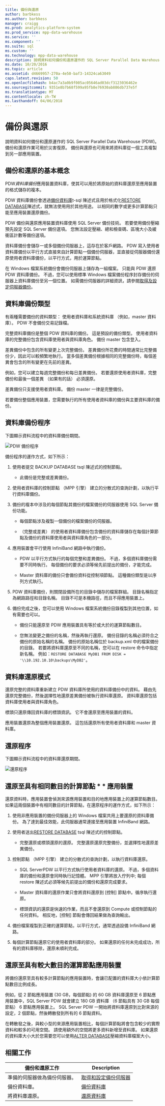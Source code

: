 ```yaml
---
title: 備份與還原
author: barbkess
ms.author: barbkess
manager: craigg
ms.prod: analytics-platform-system
ms.prod_service: mpp-data-warehouse
ms.service: ''
ms.component: ''
ms.suite: sql
ms.custom: ''
ms.technology: mpp-data-warehouse
description: 說明資料如何備份和還原運作的 SQL Server Parallel Data Warehouse (PDW)。
ms.date: 10/20/2016
ms.topic: article
ms.assetid: d4669957-270a-4e50-baf3-14324ca63049
caps.latest.revision: 50
ms.openlocfilehash: b4ac7a3a0b9f005ac05646ad03dcf3123036462e
ms.sourcegitcommit: 9351e8b7b68f599a95fb8e76930ab886db737e5f
ms.translationtype: MT
ms.contentlocale: zh-TW
ms.lasthandoff: 04/06/2018
---
```

# <a name="backup-and-restore"></a>備份與還原
說明資料如何備份和還原運作的 SQL Server Parallel Data Warehouse (PDW)。 備份和還原作業可用於災害復原。 備份與還原也可用來將資料庫從一個工具複製到另一部應用裝置。  
    
## <a name="BackupRestoreBasics"></a>備份和還原的基本概念  
PDW*資料庫備份*應用裝置資料庫，使其可以用於將原始的資料庫還原至應用裝置的格式儲存的複本。  
  
PDW 資料庫備份會透過[備份資料庫](../t-sql/statements/backup-database-parallel-data-warehouse.md)t-sql 陳述式且用於格式化[RESTORE DATABASE](../t-sql/statements/restore-database-parallel-data-warehouse.md)陳述式，就無法使用用於其他用途。 以相同的數字或更多計算節點只能至應用裝置還原備份。  
  
<!-- MISSING LINKS

The [master database](master-database.md) is a SMP SQL Server database. It is backed up with the BACKUP DATABASE statement. To restore master, use the [Restore the Master Database](configuration-manager-restore-master-database.md) page of the Configuration Manager tool.  

-->
  
PDW 備份與還原應用裝置資料庫使用 SQL Server 備份技術。 若要使用備份壓縮預先設定 SQL Server 備份選項。 您無法設定壓縮、總和檢查碼、區塊大小及緩衝區計數等備份選項。  
  
資料庫備份會儲存一或多個備份伺服器上，這存在於客戶網路。  PDW 寫入使用者資料庫備份以平行方式直接來自計算節點一個備份伺服器，並直接從伺服器備份還原使用者資料庫備份，以平行方式，用於運算節點。  
  
在 Windows 檔案系統備份會備份伺服器上儲存為一組檔案。 只能與 PDW 還原 PDW 資料庫備份。 不過，您可以使用標準 Windows 檔案備份程序封存備份的伺服器上資料庫備份至另一個位置。 如需備份伺服器的詳細資訊，請參閱[取得及設定伺服器備份](acquire-and-configure-backup-server.md)。  
  
## <a name="BackupTypes"></a>資料庫備份類型  
有兩種需要備份的資料類型： 使用者資料庫和系統資料庫 （例如，master 資料庫）。 PDW 不會備份交易記錄檔。  
  
完整資料庫備份是整個 PDW 資料庫的備份。 這是預設的備份類型。 使用者資料庫的完整備份包含資料庫使用者與資料庫角色。 備份 master 包含登入。  
  
差異備份中包含的所有變更上次完整備份。 差異備份所花費的時間通常比完整備份少，因此可以較頻繁地執行。 當多個差異備份根據相同的完整備份時，每個差異會包含的所有變更在先前的差異。  
  
例如，您可以建立每週完整備份和每日差異備份。 若要還原使用者資料庫，完整備份和最後一個差異 （如果有的話） 必須還原。  
  
差異備份只支援使用者資料庫。 備份 master 一律是完整備份。  
  
若要備份整個應用裝置，您需要執行的所有使用者資料庫的備份與主要資料庫的備份。  
  
## <a name="BackupProc"></a>資料庫備份程序  
下圖顯示資料流程中的資料庫備份期間。  
  
![PDW 備份程序](media/backup-process.png "PDW 備份程序")  
  
備份程序的運作方式，如下所示：  
  
1.  使用者提交 BACKUP DATABASE tsql 陳述式的控制節點。  
  
    -   此備份是完整或差異備份。  
  
2.  使用者資料庫的控制節點 （MPP 引擎） 建立的分散式的查詢計劃，以執行平行資料庫備份。  
  
3.  備份的複本中涉及的每個節點其備份的檔案備份的伺服器使用 SQL Server 備份功能。  
  
    -   每個節點涉及複製一個備份的檔案備份的伺服器。  
  
    -   （完整或差異） 的使用者資料庫備份包含備份的資料庫儲存在每個計算節點及備份的資料庫使用者與資料庫角色的一部分。  
  
4.  應用裝置會平行使用 InfiniBand 網路中執行備份。  
  
    -   PDW 以平行方式執行的每個完整和差異備份。 不過，多個資料庫備份需要不同時執行。 每個備份的要求必須等候先前提出的備份，才能完成。  
  
    -   Master 資料庫的備份只會備份資料從控制項節點。 這種備份類型是以序列方式執行。  
  
5.  PDW 資料庫備份，則關閉設備所在的目錄中儲存的檔案群組。 目錄名稱指定為網路路徑和目錄名稱。 目錄不可是本機路徑，而且不得應用裝置上。  
  
6.  備份完成之後，您可以使用 Windows 檔案系統備份目錄複製到其他位置，如有需要也可以。  
  
    -   備份只能還原至 PDW 應用裝置具有等於或大於的運算節點數目。  
  
    -   您無法變更之備份的名稱，然後再執行還原。 備份目錄的名稱必須符合之備份的原始名稱的名稱。 備份的原始名稱位於 backup.xml 中的檔案備份的目錄。 若要將資料庫還原至不同的名稱，您可以在 restore 命令中指定新名稱。 例如：`RESTORE DATABASE MyDB1 FROM DISK = ꞌ\\10.192.10.10\backups\MyDB2ꞌ`。  
  
## <a name="RestoreModes"></a>資料庫還原模式  
還原完整的資料庫重新建立 PDW 資料庫所使用的資料庫備份中的資料。 藉由先還原完整備份，然後選擇性地還原差異備份被執行資料庫還原。 資料庫還原包括資料庫使用者與資料庫角色。  
  
標頭只還原傳回資料庫的標頭資訊。 它不會還原至應用裝置的資料。  
  
應用裝置還原為整個應用裝置還原。 這包括還原所有使用者資料庫和 master 資料庫。  
  
## <a name="RestoreProc"></a>還原程序  
下圖顯示資料流程中的資料庫還原期間。  
  
![還原程序](media/restore-process.png "還原程序")  
  
## <a name="restoring-to-an-appliance-with-the-same-number-of-compute-nodes"></a>還原至具有相同數目的計算節點 * * 應用裝置  
  
還原資料時，應用裝置會偵測來源應用裝置和目的地應用裝置上的運算節點數目。 如果這兩個裝置中有相同數目的計算節點，在還原程序的運作方式，如下所示：  
  
1.  使用非應用裝置的備份伺服器上的 Windows 檔案共用上要還原的資料庫備份。 為了達到最佳效能，此伺服器通常連接至應用裝置 InfiniBand 網路。  
  
2.  使用者送出[RESTORE DATABASE](../t-sql/statements/restore-database-parallel-data-warehouse.md) tsql 陳述式的控制節點。  
  
    -   完整還原或標頭還原的還原。 完整還原還原完整備份，並選擇性地還原差異備份。  
  
3.  控制節點 （MPP 引擎） 建立的分散式的查詢計劃，以執行資料庫還原。  
  
    -   SQL ServerPDW 以平行方式執行使用者資料庫的還原。 不過，多個資料庫的備份和還原會同時執行記憶體。 MPP 引擎將放入佇列中; 每個 restore 陳述式必須等候先前提出的備份和還原完成要求。  
  
    -   Master 資料庫的還原作業只會將資料還原到 [控制] 節點中。循序執行還原。  
  
    -   標頭資訊的還原是快速的作業，而且不會還原到 Compute 或控制節點的任何資料。 相反地，[控制] 節點會傳回結果做為查詢輸出。  
  
4.  備份檔案複製到正確的運算節點，以平行方式，通常透過設備 InfiniBand 網路。  
  
5.  每個計算節點還原它的使用者資料庫的部分。 如果還原的任何未完成成功，所有的資料庫移除，還原未順利完成。  
  
## <a name="restoring-to-an-appliance-with-a-larger-number-of-compute-nodes"></a>還原至具有較大數目的運算節點應用裝置  
  
將備份還原至具有較多計算節點的應用裝置時，會讓已配置的資料庫大小依計算節點數目比例成長。  
  
例如，從 2 節點應用裝置 (30 GB，每個節點) 的 60 GB 資料庫還原至 6 節點應用裝置中，SQL Server PDW 就會建立 180 GB 資料庫 （6 節點具有 30 GB 每個節點） 6 節點應用裝置上。 SQL Server PDW 一開始將資料庫還原到比對來源的設定，2 個節點，然後轉散發到所有的 6 節點資料。  
  
在轉散發之後，與較小型的來源應用裝置相比，每個計算節點將會包含較少的實際資料和較多的可用空間。 請使用額外的空間將更多資料新增至資料庫。 如果還原的資料庫大小大於您需要您可以使用[ALTER DATABASE](../t-sql/statements/alter-database-parallel-data-warehouse.md)壓縮資料庫檔案大小。  
  
## <a name="related-tasks"></a>相關工作  
  
|備份和還原工作|Description|  
|---------------------------|---------------|  
|準備的伺服器做為備份伺服器。|[取得和設定備份伺服器 ](acquire-and-configure-backup-server.md)|  
|備份資料庫。|[備份資料庫](../t-sql/statements/backup-database-parallel-data-warehouse.md)|  
|將資料庫還原。|[還原資料庫](../t-sql/statements/restore-database-parallel-data-warehouse.md)|    
<!-- MISSING LINKS
|Create a disaster recovery plan.|[Create a Disaster Recovery Plan](create-disaster-recovery-plan.md)|
|Restore the master database.|To restore the master database, use the [Restore the master database](configuration-manager-restore-master-database.md) page in the Configuration Manager tool.| 
|Copy a database from one appliance to another appliance.|[Copy a PDW database to another appliance](copy-pdw-database-to-another-appliance.md).|  
|Monitor backups and restores.|[Monitor backups and restores](monitor-backup-and-restore.md)|  
-->
